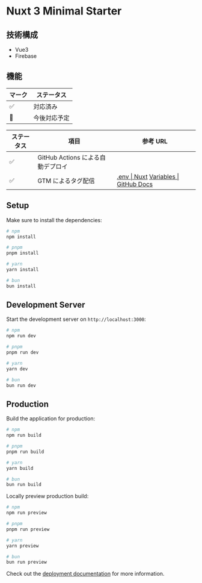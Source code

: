 # Nuxt 3 Minimal Starter


## 技術構成

* Vue3
* Firebase

## 機能


| マーク | ステータス |
|---|---|
| ✅ | 対応済み |
| 🚧 | 今後対応予定 |


| ステータス | 項目 | 参考 URL |
|---|---|---|
| ✅ | GitHub Actions による自動デプロイ | |
| ✅ | GTM によるタグ配信 | [.env \| Nuxt](https://nuxt.com/docs/guide/directory-structure/env) [Variables \| GitHub Docs](https://docs.github.com/en/actions/learn-github-actions/variables) |


## Setup

Make sure to install the dependencies:

```bash
# npm
npm install

# pnpm
pnpm install

# yarn
yarn install

# bun
bun install
```

## Development Server

Start the development server on `http://localhost:3000`:

```bash
# npm
npm run dev

# pnpm
pnpm run dev

# yarn
yarn dev

# bun
bun run dev
```

## Production

Build the application for production:

```bash
# npm
npm run build

# pnpm
pnpm run build

# yarn
yarn build

# bun
bun run build
```

Locally preview production build:

```bash
# npm
npm run preview

# pnpm
pnpm run preview

# yarn
yarn preview

# bun
bun run preview
```

Check out the [deployment documentation](https://nuxt.com/docs/getting-started/deployment) for more information.
